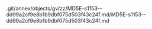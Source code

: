 .git/annex/objects/gv/zz/MD5E-s1153--dd99a2cf9e8b1b9dbf075d503f43c24f.md/MD5E-s1153--dd99a2cf9e8b1b9dbf075d503f43c24f.md